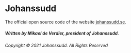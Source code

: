 # Johanssudd
The official open source code of the website [johanssudd.se](https://johanssudd.se).
##### Written by Mikael de Verdier, president of Johanssudd.
###### Copyright © 2021 Johanssudd. All Rights Reserved
